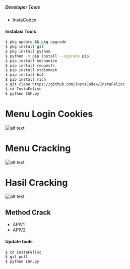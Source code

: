 ##### Developer Tools
- [InstaCodex]()
#### Instalasi Tools
``` bash
$ pkg update && pkg upgrade
$ pkg install git
$ pkg install python
$ python -m pip install --upgrade pip
$ pip install mechanize
$ pip install requests
$ pip install stdiomask
$ pip install bs4
$ pip install rich
$ git clone https://github.com/InstaCodex/InstaFelixc
$ cd InstaFelixc
$ python IGF.py
```
# Menu Login Cookies
![alt text](https://raw.githubusercontent.com/InstaCodex/InstaFelixc/main/Screenshot/LoginCookies.jpg?raw=true)

# Menu Cracking
![alt text](https://raw.githubusercontent.com/InstaCodex/InstaFelixc/main/Screenshot/MenuCracking.jpg?raw=true)

# Hasil Cracking
![alt text](https://raw.githubusercontent.com/InstaCodex/InstaFelixc/main/Screenshot/HasilCracking.jpg?raw=true)

## Method Crack
-  APIV1
-  APIV2

#### Update tools
``` bash
$ cd InstaFelixc
$ git pull
$ python IGF.py
